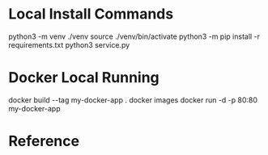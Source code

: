# Local Install Commands

python3 -m venv ./venv
source ./venv/bin/activate 
python3 -m pip install -r requirements.txt
python3 service.py

# Docker Local Running
docker build --tag my-docker-app .
docker images
docker run -d -p 80:80 my-docker-app

# Reference
